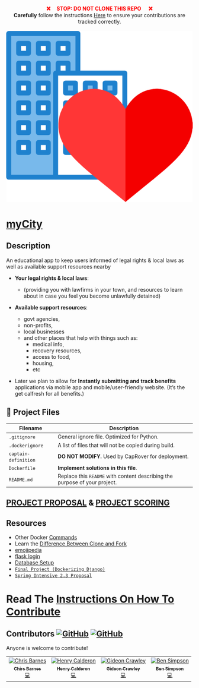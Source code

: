 <p align="center">
    <strong style="color: red;">❌&nbsp;&nbsp;&nbsp;&nbsp;&nbsp;STOP: DO NOT CLONE THIS REPO &nbsp;&nbsp;&nbsp;&nbsp;&nbsp;❌</strong>
    <br><b>Carefully</b> follow the instructions <a href="Docs/Instructions.md">Here</a> to ensure your contributions are tracked correctly.
    <br><br><img src="static/img/myCityLogo.png" alt="logo">
</p>

# [myCity](https://my-city.club)

## Description

An educational app to keep users informed of legal rights & local laws as well as available support resources nearby

- **Your legal rights & local laws**:
  - (providing you with lawfirms in your town, and resources to learn about in case you feel you become unlawfully detained)

- **Available support resources**:
  - govt agencies,
  - non-profits,
  - local businesses
  - and other places that help with things such as:
    - medical info,
    - recovery resources,
    - access to food,
    - housing,
    - etc

- Later we plan to allow for **Instantly submitting and track benefits** applications via mobile app and mobile/user-friendly website. (It’s the get calfresh for all benefits.)

## 📂 Project Files

| Filename             | Description                                                                |
| -------------------- | -------------------------------------------------------------------------- |
| `.gitignore`         | General ignore file. Optimized for Python.                                 |
| `.dockerignore`      | A list of files that will not be copied during build.                      |
| `captain-definition` | **DO NOT MODIFY.** Used by CapRover for deployment.                        |
| `Dockerfile`         | **Implement solutions in this file**.                                      |
| `README.md`          | Replace this `README` with content describing the purpose of your project. |

## [PROJECT PROPOSAL](Docs/Proposal.md)     &       [PROJECT SCORING](Docs/Rubric-Scoring.md)

## Resources

- Other Docker [Commands](Docs/Docker-comands.md)
- Learn the [Difference Between Clone and Fork](https://www.toolsqa.com/git/difference-between-git-clone-and-git-fork/)
- [emojipedia](https://emojipedia.org/)
- [flask login](https://github.com/maxcountryman/flask-login)
- [Database Setup](https://www.digitalocean.com/community/tutorials/how-to-make-a-web-application-using-flask-in-python-3#step-4-%E2%80%94-setting-up-the-database)
- [`Final Project (Dockerizing Django)`](https://docs.google.com/document/d/1v2SHghK2yvD-XCEolZETN6q4UPtL1Sai_jRH1ROh21Q/edit#)
- [`Spring Intensive 2.3 Proposal`](https://docs.google.com/document/d/1y7tC2fXuBbh0znymnoryIb7qaR-2ImK9_4I9IKvUKdA/edit?usp=sharing)

# Read The [Instructions On How To Contribute](Docs/Instructions.md)

## Contributors [![GitHub](https://img.shields.io/github/forks/ChrisBarnes2000/myCity.svg?style=flat-square)](https://github.com/ChrisBarnes2000/myCity/network) [![GitHub](https://img.shields.io/github/issues/ChrisBarnes2000/myCity.svg?style=flat-square)](https://github.com/ChrisBarnes2000/myCity/issues)

Anyone is welcome to contribute!

<table>
  <tr>
    <td align="center">
        <a href="https://github.com/ChrisBarnes2000">
            <img src="https://avatars3.githubusercontent.com/u/25515082?s=120&v=4" width="75px;" alt="Chris Barnes"/>
            <br />
            <sub><b>Chirs Barnes</b></sub>
        </a>
        <br />
        <a href="https://github.com/ChrisBarnes2000/myCity/commits?author=ChrisBarnes2000" title="Code">💻</a>
    </td>
    <td align="center">
        <a href="https://github.com/KitsuneNoctus">
            <img src="https://avatars3.githubusercontent.com/u/19269477?v=4&s=64" width="75px;" alt="Henry Calderon"/>
            <br />
            <sub><b>Henry Calderon</b></sub>
        </a>
        <br />
        <a href="https://github.com/ChrisBarnes2000/myCity/commits?author=KitsuneNoctus" title="Code">💻</a>
    </td>
    <td align="center">
        <a href="https://github.com/GSCrawley">
            <img src="https://avatars3.githubusercontent.com/u/31636555?v=4&s=64" width="75px;" alt="Gideon Crawley"/>
            <br />
            <sub><b>Gideon Crawley</b></sub>
        </a>
        <br />
        <a href="https://github.com/ChrisBarnes2000/myCity/commits?author=GSCrawley" title="Code">💻</a>
    </td>
    <td align="center">
        <a href="https://github.com/bsimps01">
            <img src="https://avatars3.githubusercontent.com/u/54187088?v=4&s=64" width="75px;" alt="Ben Simpson"/>
            <br />
            <sub><b>Ben Simpson</b></sub>
        </a>
        <br />
        <a href="https://github.com/ChrisBarnes2000/myCity/commits?author=bsimps01" title="Code">💻</a>
    </td>
</table>
